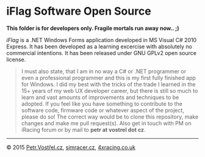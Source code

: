 iFlag Software Open Source
==========================

__This folder is for developers only. Fragile mortals run away now.. ;)__

_iFlag_ is a .NET Windows Forms application developed in MS Visual C# 2010 Express. It has been developed as a learning excercise with absolutely no commercial intentions. It has been released under GNU GPLv2 open source license.


> I must also state, that I am in no way a C# or .NET programmer or even a professional programmer and this is my first fully finished app for Windows. I did my best with the tricks of the trade I learned in the 15+ years of my web UX developer career, but there is still so much to learn and vast amounts of improvements and techniques to be adopted. If you feel like you have something to contribute to the software code, firmware code or whatever aspect of the project, please do so! The correct way would be to clone this repository, make changes and make me pull request(s). Also get in touch with PM on iRacing forum or by mail to __petr at vostrel dot cz__.


---
© 2015
[Petr.Vostřel.cz](http://petr.vostrel.cz),
[simracer.cz](http://simracer.cz),
[4xracing.co.uk](http://4xracing.co.uk)
